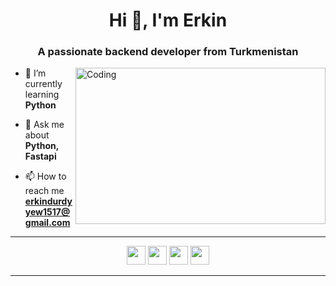 <h1 align="center">Hi 👋, I'm Erkin</h1>
<h3 align="center">A passionate backend developer from Turkmenistan</h3>
<img align="right" alt="Coding" height="250" width="400" src="https://cdn.dribbble.com/users/1162077/screenshots/3848914/programmer.gif">

- 🌱 I’m currently learning **Python**

- 💬 Ask me about **Python, Fastapi**

- 📫 How to reach me **erkindurdyyew1517@gmail.com**



<hr/> 
 <p align='center'>
  <img width="30"   src="https://media1.giphy.com/media/du3J3cXyzhj75IOgvA/giphy.gif?cid=ecf05e47606xz337xsmht436z15o6q5lfdqfmid86fp0j5qc&rid=giphy.gif">
    <img width="30"   src="https://media.giphy.com/media/KAq5w47R9rmTuvWOWa/giphy.gif">
    <img width="30"   src="https://media2.giphy.com/media/SS8CV2rQdlYNLtBCiF/giphy.gif">
    <img width="30"   src="https://media.giphy.com/media/26n7b7PjSOZJwVCmY/giphy.gif">
</p>
<hr/> 

